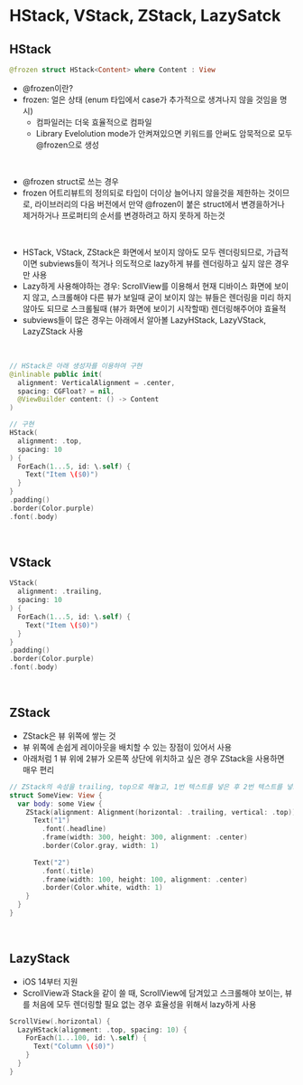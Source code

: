 # HStack, VStack, ZStack, LazySatck

## HStack

```Swift
@frozen struct HStack<Content> where Content : View
```
- @frozen이란?
- frozen: 얼은 상태 (enum 타입에서 case가 추가적으로 생겨나지 않을 것임을 명시)
  - 컴파일러는 더욱 효율적으로 컴파일
  - Library Evelolution mode가 안켜져있으면 키워드를 안써도 암묵적으로 모두 @frozen으로 생성
<br/>

- @frozen struct로 쓰는 경우 
- frozen 어트리뷰트의 정의되로 타입이 더이상 늘어나지 않을것을 제한하는 것이므로, 라이브러리의 다음 버전에서 만약 @frozen이 붙은 struct에서 변경을하거나 제거하거나 프로퍼티의 순서를 변경하려고 하지 못하게 하는것
<br/>

- HSTack, VStack, ZStack은 화면에서 보이지 않아도 모두 렌더링되므로, 가급적이면 subviews들이 적거나 의도적으로 lazy하게 뷰를 렌더링하고 싶지 않은 경우만 사용
- Lazy하게 사용해야하는 경우: ScrollView를 이용해서 현재 디바이스 화면에 보이지 않고, 스크롤해야 다른 뷰가 보일때 굳이 보이지 않는 뷰들은 렌더링을 미리 하지 않아도 되므로 스크롤될때 (뷰가 화면에 보이기 시작할때) 렌더링해주어야 효율적
- subviews들이 많은 경우는 아래에서 알아볼 LazyHStack, LazyVStack, LazyZStack 사용
<br/>

```Swift
// HStack은 아래 생성자를 이용하여 구현
@inlinable public init(
  alignment: VerticalAlignment = .center,
  spacing: CGFloat? = nil,
  @ViewBuilder content: () -> Content
)

// 구현
HStack(
  alignment: .top,
  spacing: 10
) {
  ForEach(1...5, id: \.self) {
    Text("Item \($0)")
  }
}
.padding()
.border(Color.purple)
.font(.body)
```
<br/>

## VStack
```Swift
VStack(
  alignment: .trailing,
  spacing: 10
) {
  ForEach(1...5, id: \.self) {
    Text("Item \($0)")
  }
}
.padding()
.border(Color.purple)
.font(.body)
```
<br/>

## ZStack
- ZStack은 뷰 위쪽에 쌓는 것
- 뷰 위쪽에 손쉽게 레이아웃을 배치할 수 있는 장점이 있어서 사용
- 아래처럼 1 뷰 위에 2뷰가 오른쪽 상단에 위치하고 싶은 경우 ZStack을 사용하면 매우 편리

```Swift
// ZStack의 속성을 trailing, top으로 해놓고, 1번 텍스트를 넣은 후 2번 텍스트를 넣으면 오른쪽 상단에 차곡차곡 쌓이는 것
struct SomeView: View {
  var body: some View {
    ZStack(alignment: Alignment(horizontal: .trailing, vertical: .top)) {
      Text("1")
        .font(.headline)
        .frame(width: 300, height: 300, alignment: .center)
        .border(Color.gray, width: 1)
      
      Text("2")
        .font(.title)
        .frame(width: 100, height: 100, alignment: .center)
        .border(Color.white, width: 1)
    }
  }
}
```
<br/>

## LazyStack
- iOS 14부터 지원
- ScrollView과 Stack을 같이 쓸 때, ScrollView에 담겨있고 스크롤해야 보이는, 뷰를 처음에 모두 렌더링할 필요 없는 경우 효율성을 위해서 lazy하게 사용
```Swift
ScrollView(.horizontal) {
  LazyHStack(alignment: .top, spacing: 10) {
    ForEach(1...100, id: \.self) {
      Text("Column \($0)")
    }
  }
}
```
<br/>
